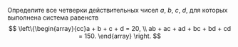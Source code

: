 Определите все четверки действительных чисел $a$, $b$, $c$, $d$, для которых выполнена система равенств 
 $$  \left\{\begin{array}{cc}a + b + c + d = 20, \\
ab + ac + ad + bc + bd + cd = 150. \end{array} \right. $$ 